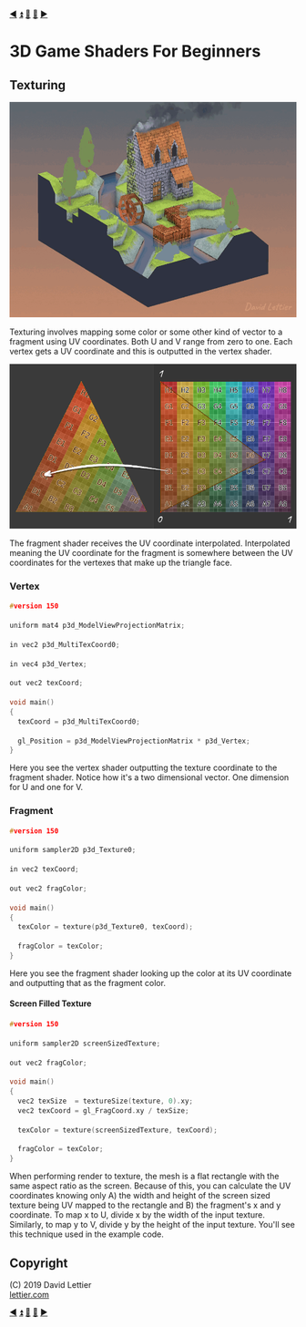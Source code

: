 [:arrow_backward:](render-to-texture.md)
[:arrow_double_up:](../README.md)
[:arrow_up_small:](#)
[:arrow_down_small:](#copyright)
[:arrow_forward:](lighting.md)

# 3D Game Shaders For Beginners

## Texturing

<p align="center">
<img src="../resources/images/cqbgT8b.gif" alt="Diffuse Texture Only" title="Diffuse Texture Only">
</p>

Texturing involves mapping some color or some other kind of vector to a fragment using UV coordinates.
Both U and V range from zero to one.
Each vertex gets a UV coordinate and this is outputted in the vertex shader.

<p align="center">
<img src="../resources/images/JjAdNfk.png" alt="UV Interpolation" title="UV Interpolation">
</p>

The fragment shader receives the UV coordinate interpolated.
Interpolated meaning the UV coordinate for the fragment is somewhere between the UV coordinates
for the vertexes that make up the triangle face.

### Vertex

```c
#version 150

uniform mat4 p3d_ModelViewProjectionMatrix;

in vec2 p3d_MultiTexCoord0;

in vec4 p3d_Vertex;

out vec2 texCoord;

void main()
{
  texCoord = p3d_MultiTexCoord0;

  gl_Position = p3d_ModelViewProjectionMatrix * p3d_Vertex;
}
```

Here you see the vertex shader outputting the texture coordinate to the fragment shader.
Notice how it's a two dimensional vector.
One dimension for U and one for V.

### Fragment

```c
#version 150

uniform sampler2D p3d_Texture0;

in vec2 texCoord;

out vec2 fragColor;

void main()
{
  texColor = texture(p3d_Texture0, texCoord);

  fragColor = texColor;
}
```

Here you see the fragment shader looking up the color at its UV coordinate and outputting that as the fragment color.

#### Screen Filled Texture

```c
#version 150

uniform sampler2D screenSizedTexture;

out vec2 fragColor;

void main()
{
  vec2 texSize  = textureSize(texture, 0).xy;
  vec2 texCoord = gl_FragCoord.xy / texSize;

  texColor = texture(screenSizedTexture, texCoord);

  fragColor = texColor;
}
```

When performing render to texture, the mesh is a flat rectangle with the same aspect ratio as the screen.
Because of this, you can calculate the UV coordinates knowing only
A) the width and height of the screen sized texture being UV mapped to the rectangle and
B) the fragment's x and y coordinate.
To map x to U, divide x by the width of the input texture.
Similarly, to map y to V, divide y by the height of the input texture.
You'll see this technique used in the example code.

## Copyright

(C) 2019 David Lettier
<br>
[lettier.com](https://www.lettier.com)

[:arrow_backward:](render-to-texture.md)
[:arrow_double_up:](../README.md)
[:arrow_up_small:](#)
[:arrow_down_small:](#copyright)
[:arrow_forward:](lighting.md)
